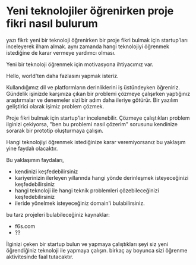 # Yeni teknolojiler öğrenirken proje fikri nasıl bulurum

yazı fikri: yeni bir teknoloji öğrenirken bir proje fikri bulmak için startup'ları inceleyerek ilham almak. aynı zamanda hangi teknolojiyi öğrenmek istediğine de karar vermeye yardımcı olması.

Yeni bir teknoloji öğrenmek için motivasyona ihtiyacımız var.

Hello, world'ten daha fazlasını yapmak isteriz.

Kullandığımız dil ve platformların derinliklerini iş üstündeyken öğreniriz. Gündelik işinizde karşınıza çıkan bir problemi çözmeye çalışırken yaptığınız araştırmalar ve denemeler sizi bir adım daha ileriye götürür. Bir yazılım geliştirici olarak işimiz problem çözmek.

Proje fikri bulmak için startup'lar incelenebilir. Çözmeye çalıştıkları problem ilginizi çekiyorsa, "ben bu problemi nasıl çözerim" sorusunu kendinize sorarak bir prototip oluşturmaya çalışın.

Hangi teknolojiyi öğrenmek istediğinize karar veremiyorsanız bu yaklaşım yine faydalı olacaktır.

Bu yaklaşımın faydaları, 

* kendinizi keşfedebilirsiniz
* kariyerinizin ilerleyen yıllarında hangi yönde derinleşmek isteyeceğinizi keşfedebilirsiniz
* hangi teknoloji ile hangi teknik problemleri çözebileceğinizi keşfedebilirsiniz
* ileride yönelmek isteyeceğiniz domain'i bulabilirsiniz.

bu tarz projeleri bulabileceğiniz kaynaklar:

* f6s.com
* ??

İlginizi çeken bir startup bulun ve yapmaya çalıştıkları şeyi siz yeni öğrendiğiniz teknoloji ile yapmaya çalışın. birkaç ay boyunca sizi öğrenme aktivitesinde faal tutacaktır.
